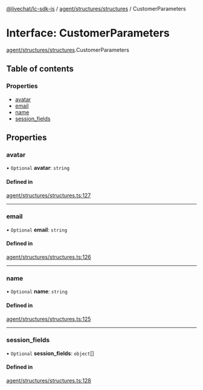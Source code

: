 [@livechat/lc-sdk-js](../README.md) / [agent/structures/structures](../modules/agent_structures_structures.md) / CustomerParameters

# Interface: CustomerParameters

[agent/structures/structures](../modules/agent_structures_structures.md).CustomerParameters

## Table of contents

### Properties

- [avatar](agent_structures_structures.CustomerParameters.md#avatar)
- [email](agent_structures_structures.CustomerParameters.md#email)
- [name](agent_structures_structures.CustomerParameters.md#name)
- [session\_fields](agent_structures_structures.CustomerParameters.md#session_fields)

## Properties

### avatar

• `Optional` **avatar**: `string`

#### Defined in

[agent/structures/structures.ts:127](https://github.com/livechat/lc-sdk-js/blob/d267eeb/src/agent/structures/structures.ts#L127)

___

### email

• `Optional` **email**: `string`

#### Defined in

[agent/structures/structures.ts:126](https://github.com/livechat/lc-sdk-js/blob/d267eeb/src/agent/structures/structures.ts#L126)

___

### name

• `Optional` **name**: `string`

#### Defined in

[agent/structures/structures.ts:125](https://github.com/livechat/lc-sdk-js/blob/d267eeb/src/agent/structures/structures.ts#L125)

___

### session\_fields

• `Optional` **session\_fields**: `object`[]

#### Defined in

[agent/structures/structures.ts:128](https://github.com/livechat/lc-sdk-js/blob/d267eeb/src/agent/structures/structures.ts#L128)
